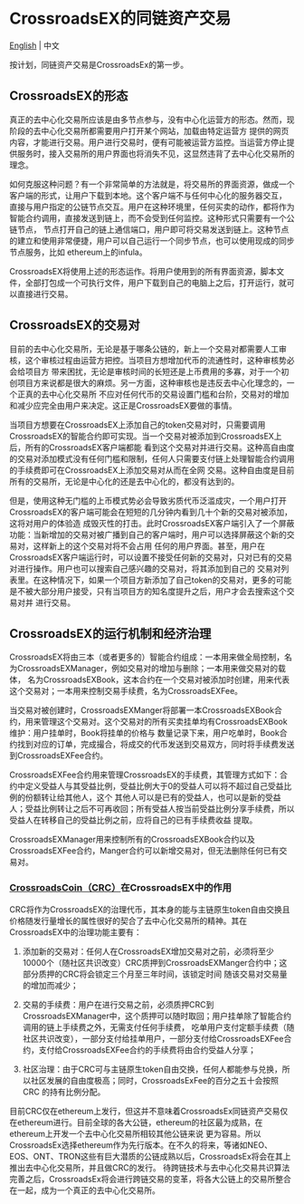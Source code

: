 # CrossroadsEX的同链资产交易

[English](../en/exchange%20at%20same%20chain.md) | 中文

按计划，同链资产交易是CrossroadsEx的第一步。

## CrossroadsEX的形态

真正的去中心化交易所应该是由多节点参与，没有中心化运营方的形态。然而，现阶段的去中心化交易所都需要用户打开某个网站，加载由特定运营方
提供的网页内容，才能进行交易。用户进行交易时，便有可能被运营方监控。当运营方停止提供服务时，接入交易所的用户界面也将消失不见，这显然违背了去中心化交易所的理念。

如何克服这种问题？有一个非常简单的方法就是，将交易所的界面资源，做成一个客户端的形式，让用户下载到本地。这个客户端不与任何中心化的服务器交互，
直接与用户指定的公链节点交互。用户在这种环境里，任何买卖的动作，都将作为智能合约调用，直接发送到链上，而不会受到任何监控。这种形式只需要有一个公链节点，
节点打开自己的链上通信端口，用户即可将交易发送到链上。这种节点的建立和使用非常便捷，用户可以自己运行一个同步节点，也可以使用现成的同步节点服务，比如
ethereum上的infula。

CrossroadsEX将使用上述的形态运作。将用户使用到的所有界面资源，脚本文件，全部打包成一个可执行文件，用户下载到自己的电脑上之后，打开运行，就可以直接进行交易。

## CrossroadsEX的交易对

目前的去中心化交易所，无论是基于哪条公链的，新上一个交易对都需要人工审核，这个审核过程由运营方把控。当项目方想增加代币的流通性时，这种审核势必会给项目方
带来困扰，无论是审核时间的长短还是上币费用的多寡，对于一个初创项目方来说都是很大的麻烦。另一方面，这种审核也是违反去中心化理念的，一个正真的去中心化交易所
不应对任何代币的交易设置门槛和台阶，交易对的增加和减少应完全由用户来决定。这正是CrossroadsEX要做的事情。

当项目方想要在CrossroadsEX上添加自己的token交易对时，只需要调用CrossroadsEX的智能合约即可实现。当一个交易对被添加到CrossroadsEX上后，所有的CrossroadsEX客户端都能
看到这个交易对并进行交易。这种高自由度的交易对添加模式没有任何门槛和限制，任何人只需要支付链上处理智能合约调用的手续费即可在CrossroadsEX上添加交易对从而在全网
交易。这种自由度是目前所有的交易所，无论是中心化的还是去中心化的，都没有达到的。

但是，使用这种无门槛的上币模式势必会导致劣质代币泛滥成灾，一个用户打开CrossroadsEX的客户端可能会在短短的几分钟内看到几十个新的交易对被添加，这将对用户的体验造
成毁灭性的打击。此时CrossroadsEX客户端引入了一个屏蔽功能：当新增加的交易对被广播到自己的客户端时，用户可以选择屏蔽这个新的交易对，这样新上的这个交易对将不会占用
任何的用户界面。甚至，用户在CrossroadsEX客户端运行时，可以设置不接受任何新的交易对，只对已有的交易对进行操作。用户也可以搜索自己感兴趣的交易对，将其添加到自己的
交易对列表里。在这种情况下，如果一个项目方新添加了自己token的交易对，更多的可能是不被大部分用户接受，只有当项目方的知名度提升之后，用户才会去搜索这个交易对并
进行交易。

## CrossroadsEX的运行机制和经济治理

CrossroadsEX将由三本（或者更多的）智能合约组成：一本用来做全局控制，名为CrossroadsEXManager，例如交易对的增加与删除；一本用来做交易对的载体，
名为CrossroadsEXBook，这本合约在一个交易对被添加时创建，用来代表这个交易对；一本用来控制交易手续费，名为CrossroadsEXFee。

当交易对被创建时，CrossroadsEXManger将部署一本CrossroadsEXBook合约，用来管理这个交易对。这个交易对的所有买卖挂单均有CrossroadsEXBook维护：用户挂单时，Book将挂单的价格与
数量记录下来，用户吃单时，Book合约找到对应的订单，完成撮合，将成交的代币发送到交易双方，同时将手续费发送到CrossroadsEXFee合约。

CrossroadsEXFee合约用来管理CrossroadsEX的手续费，其管理方式如下：合约中定义受益人与其受益比例，受益比例大于0的受益人可以将不超过自己受益比例的份额转让给其他人，这个
其他人可以是已有的受益人，也可以是新的受益人；受益比例转让之后不可再收回；所有受益人按当前受益比例分享手续费，所以受益人在转移自己的受益比例之前，应将自己的已有手续费收益
提取。

CrossroadsEXManager用来控制所有的CrossroadsEXBook合约以及CrossroadsEXFee合约，Manger合约可以新增交易对，但无法删除任何已有交易对。

### [CrossroadsCoin（CRC）](https://github.com/etherCrossroads/CrossroadsCoin)在CrossroadsEX中的作用

CRC将作为CrossroadsEX的治理代币，其本身的能与主链原生token自由交换且价格随发行量增长的属性很好的契合了去中心化交易所的精神。其在CrossroadsEX中的治理功能主要有：

1. 添加新的交易对：任何人在CrossroadsEX增加交易对之前，必须将至少10000个（随社区共识改变）CRC质押到CrossroadsEXManger合约中；这部分质押的CRC将会锁定三个月至三年时间，该锁定时间
随该交易对交易量的增加而减少；

2. 交易的手续费：用户在进行交易之前，必须质押CRC到CrossroadsEXManager中，这个质押可以随时取回；用户挂单除了智能合约调用的链上手续费之外，无需支付任何手续费，
吃单用户支付定额手续费（随社区共识改变），一部分支付给挂单用户，一部分支付给CrossroadsEXFee合约，支付给CrossroadsEXFee合约的手续费将由合约受益人分享；

3. 社区治理：由于CRC可与主链原生token自由交换，任何人都能参与兑换，所以社区发展的自由度极高；同时，CrossroadsExFee的百分之五十会按照CRC
的持有比例分配。

目前CRC仅在ethereum上发行，但这并不意味着CrossroadsEx同链资产交易仅在ethereum进行。目前全球的各大公链，ethereum的社区最为成熟，在ethereum上开发一个去中心化交易所相较其他公链来说
更为容易。所以CrossroadsEx选择ethereum作为先行版本。在不久的将来，等诸如NEO、EOS、ONT、TRON这些有巨大潜质的公链成熟以后，CrossroadsEx将会在其上推出去中心化交易所，并且做CRC的发行。
待跨链技术与去中心化交易共识算法完善之后，CrossroadsEx将会进行跨链交易的变革，将各大公链上的交易所整合在一起，成为一个真正的去中心化交易所。
